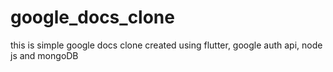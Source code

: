 # google_docs_clone
 this is simple google docs clone created using flutter, google auth api, node js and mongoDB
